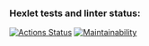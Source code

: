 ### Hexlet tests and linter status:
[![Actions Status](https://github.com/asommar/php-project-45/actions/workflows/hexlet-check.yml/badge.svg)](https://github.com/asommar/php-project-45/actions)
[![Maintainability](https://api.codeclimate.com/v1/badges/b2d98557eb9bf36bd4b5/maintainability)](https://codeclimate.com/github/asommar/php-project-45/maintainability)